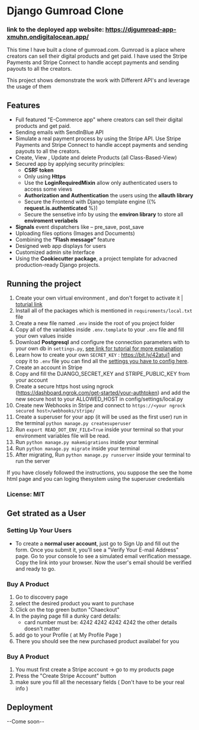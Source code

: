 # Django Gumroad Clone

### link to the deployed app website: https://djgumroad-app-xmuhn.ondigitalocean.app/

This time I have built a clone of gumroad.com. Gumroad is a place where creators can sell their digital products and get paid. I have used the Stripe Payments and Stripe Connect to handle accept payments and sending payouts to all the creators.

This project shows demonstrate the work with Different API's and leverage the usage of them   

## Features
- Full featured "E-Commerce app" where creators can sell their digital products and get paid. 
- Sending emails with SendInBlue API
- Simulate a real payment process by using the Stripe API. Use Stripe Payments and Stripe Connect to handle accept payments and sending payouts to all the creators.
- Create,  View , Update and delete Products (all Class-Based-View)
- Secured app by applying security principles:
     - **CSRF token**
     - Only using **Https**
     - Use the **LoginRequiredMixin** allow only authenticated users to access some views
     - **Authorization and Authentication** the users using the **allauth library**
     - Secure the Frontend with Django template engine ({% **request.is.authenticated** %})
     - Secure the sensetive info by using the **environ library** to store all **enviroment veriabels**
- **Signals** event dispatchers like – pre_save, post_save
- Uploading files options (Images and Documents)
- Combining the **“Flash message”** feature
- Designed web app displays for users
- Customized admin site Interface
- Using the **Cookiecutter package**, a project template for advacned production-ready Django projects.




## Running the project
1. Create your own virtual environment , and  don't forget to activate it | [toturial link](https://bit.ly/3YQlTDn)
2. Install all of the packages which is mentioned in ```requirements/local.txt``` file
3. Create a new file named ```.env``` inside the root of you project folder
4. Copy all of the variables inside ```.env.template``` to your ```.env``` file and fill your own values inside 
5. Download **Postgresql** and configure the connection parameters with to your own db in ```settings.py```, [see link for tutorial for more explanation](http://shorturl.at/dxEZ6) 
6. Learn how to create your own ```SECRET_KEY``` : https://bit.ly/42atuj1 and copy it to ```.env``` file
you can find all the [settings you have to config here](http://cookiecutter-django.readthedocs.io/en/latest/settings.html).
7. Create an account in Stripe
8. Copy and fill the DJANGO_SECRET_KEY and STRIPE_PUBLIC_KEY from your account 
9. Create a secure https host using ngrock (https://dashboard.ngrok.com/get-started/your-authtoken) and add the new secure host to your ALLOWED_HOST in config/settings/local.py
10. Create new Webhooks in Stripe and connect to ```https://<your ngrock secured host>/webhooks/stripe/```
11. Create a superuser for your app (it will be used as the first user) run in the terminal ```python manage.py createsuperuser ```
12. Run ```export READ_DOT_ENV_FILE=True``` inside your terminal so that your environment variables file will be read.
13. Run ```python manage.py makemigrations``` inside your terminal
14. Run ```python manage.py migrate``` inside your terminal
15.  After migrating, Run ```python manage.py runserver``` inside your terminal to run the server

If you have closely followed the instructions, you suppose the see the home html page and you can loging thesystem using the superuser credentials

### License: MIT

## Get strated as a User

### Setting Up Your Users

-   To create a **normal user account**, just go to Sign Up and fill out the form. Once you submit it, you'll see a "Verify Your E-mail Address" page. Go to your console to see a simulated email verification message. Copy the link into your browser. Now the user's email should be verified and ready to go.

### Buy A Product
1. Go to discovery page
2. select the desired product you want to purchase
3. Click on the top green button "Chaeckout"
4. In the paying page fill a dunky card details:
      - card number must be: 4242 4242 4242 4242 the other details doesn't matter
6. add go to your Profile ( at My Profile Page )
7. There you should see the new purchased product availabel for you
### Buy A Product
1. You must first create a Stripe account -> go to my products page
2. Press the "Create Stripe Account" button
3. make sure you fill all the necessary fields ( Don't have to be your real info )


## Deployment

--Come soon--
